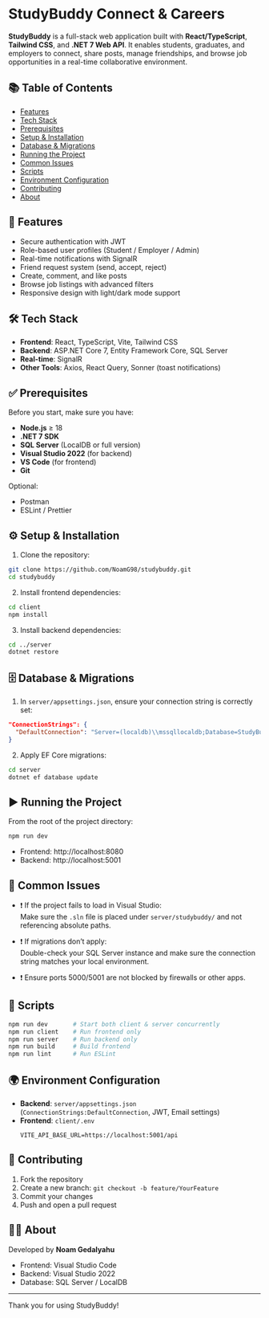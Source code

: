 # StudyBuddy Connect & Careers

**StudyBuddy** is a full-stack web application built with **React/TypeScript**, **Tailwind CSS**, and **.NET 7 Web API**. It enables students, graduates, and employers to connect, share posts, manage friendships, and browse job opportunities in a real-time collaborative environment.

## 📚 Table of Contents

- [Features](#features)  
- [Tech Stack](#tech-stack)  
- [Prerequisites](#prerequisites)  
- [Setup & Installation](#setup--installation)  
- [Database & Migrations](#database--migrations)  
- [Running the Project](#running-the-project)  
- [Common Issues](#common-issues)  
- [Scripts](#scripts)  
- [Environment Configuration](#environment-configuration)  
- [Contributing](#contributing)  
- [About](#about)  

## 🚀 Features

- Secure authentication with JWT  
- Role-based user profiles (Student / Employer / Admin)  
- Real-time notifications with SignalR  
- Friend request system (send, accept, reject)  
- Create, comment, and like posts  
- Browse job listings with advanced filters  
- Responsive design with light/dark mode support  

## 🛠 Tech Stack

- **Frontend**: React, TypeScript, Vite, Tailwind CSS  
- **Backend**: ASP.NET Core 7, Entity Framework Core, SQL Server  
- **Real-time**: SignalR  
- **Other Tools**: Axios, React Query, Sonner (toast notifications)  

## ✅ Prerequisites

Before you start, make sure you have:

- **Node.js** ≥ 18  
- **.NET 7 SDK**  
- **SQL Server** (LocalDB or full version)  
- **Visual Studio 2022** (for backend)  
- **VS Code** (for frontend)  
- **Git**

Optional:

- Postman  
- ESLint / Prettier  

## ⚙️ Setup & Installation

1. Clone the repository:
```bash
git clone https://github.com/NoamG98/studybuddy.git
cd studybuddy
```

2. Install frontend dependencies:
```bash
cd client
npm install
```

3. Install backend dependencies:
```bash
cd ../server
dotnet restore
```

## 🗄️ Database & Migrations

1. In `server/appsettings.json`, ensure your connection string is correctly set:
```json
"ConnectionStrings": {
  "DefaultConnection": "Server=(localdb)\\mssqllocaldb;Database=StudyBuddyDb;Trusted_Connection=True;"
}
```

2. Apply EF Core migrations:
```bash
cd server
dotnet ef database update
```

## ▶️ Running the Project

From the root of the project directory:
```bash
npm run dev
```

- Frontend: http://localhost:8080  
- Backend: http://localhost:5001  

## 🧯 Common Issues

- ❗️ If the project fails to load in Visual Studio:  
  Make sure the `.sln` file is placed under `server/studybuddy/` and not referencing absolute paths.  

- ❗️ If migrations don’t apply:  
  Double-check your SQL Server instance and make sure the connection string matches your local environment.

- ❗️ Ensure ports 5000/5001 are not blocked by firewalls or other apps.

## 🧪 Scripts

```bash
npm run dev       # Start both client & server concurrently
npm run client    # Run frontend only
npm run server    # Run backend only
npm run build     # Build frontend
npm run lint      # Run ESLint
```

## 🌍 Environment Configuration

- **Backend**: `server/appsettings.json` (`ConnectionStrings:DefaultConnection`, JWT, Email settings)  
- **Frontend**: `client/.env`  
  ```env
  VITE_API_BASE_URL=https://localhost:5001/api
  ```

## 🤝 Contributing

1. Fork the repository  
2. Create a new branch: `git checkout -b feature/YourFeature`  
3. Commit your changes  
4. Push and open a pull request  

## 👨‍💻 About

Developed by **Noam Gedalyahu**   
- Frontend: Visual Studio Code  
- Backend: Visual Studio 2022  
- Database: SQL Server / LocalDB  

---

Thank you for using StudyBuddy!
